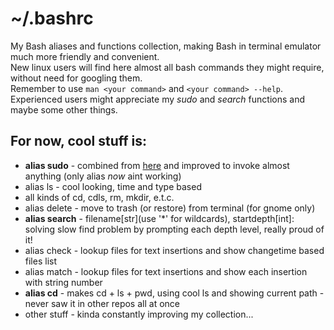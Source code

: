 # ~/.bashrc
My Bash aliases and functions collection, making Bash in terminal emulator much more friendly and convenient.  
New linux users will find here almost all bash commands they might require, without need for googling them.  
Remember to use `man <your command>` and `<your command> --help`.  
Experienced users might appreciate my _sudo_ and _search_ functions and maybe some other things.  
## For now, cool stuff is:
* __alias sudo__ - combined from [here](https://stackoverflow.com/a/72961859/14167912) and improved to invoke almost anything (only alias _now_ aint working)
* alias ls - cool looking, time and type based
* all kinds of cd, cdls, rm, mkdir, e.t.c.
* alias delete - move to trash (or restore) from terminal (for gnome only)
* __alias search__ - filename[str](use '*' for wildcards), startdepth[int]: solving slow find problem by prompting each depth level, really proud of it!
* alias check - lookup files for text insertions and show changetime based files list
* alias match - lookup files for text insertions and show each insertion with string number
* __alias cd__ - makes cd + ls + pwd, using cool ls and showing current path - never saw it in other repos all at once
* other stuff - kinda constantly improving my collection...
